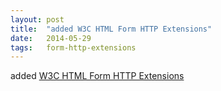 ```yaml
---
layout: post
title:  "added W3C HTML Form HTTP Extensions"
date:   2014-05-29
tags:   form-http-extensions
---
```


added [W3C HTML Form HTTP Extensions](/spec/form-http-extensions)

